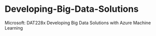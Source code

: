 # Developing-Big-Data-Solutions
Microsoft: DAT228x Developing Big Data Solutions with Azure Machine Learning
